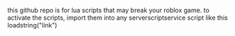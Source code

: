 this github repo is for lua scripts that may break your roblox game. to activate the scripts, import them into any serverscriptservice script like this loadstring("link")
